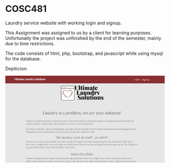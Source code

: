 # COSC481
Laundry service website with working login and signup.

This Assignment was assigned to us by a client for learning purposes. Unfortunatly the project was unfinished by the end of the semester, mainly due to time restrictions.

The code consists of html, php, bootstrap, and javascript while using mysql for the database.

Depiticion:

![ ](/Screenshot.jpg)

